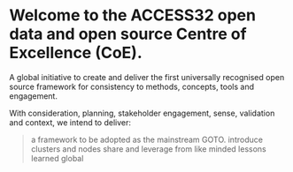 # Welcome to the ACCESS32 open data and open source Centre of Excellence (CoE).

A global initiative to create and deliver the first universally recognised open source framework for consistency to methods, concepts, tools and engagement.

With consideration, planning, stakeholder engagement, sense, validation and context, we intend to deliver:

> a framework to be adopted as the mainstream GOTO.
> introduce clusters and nodes
> share and leverage from like minded
> lessons learned
> global
